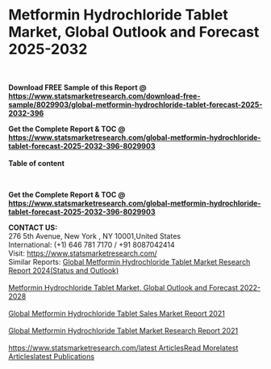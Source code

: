 <h1>Metformin Hydrochloride Tablet Market, Global Outlook and Forecast 2025-2032</h1><br/><p><strong>Download FREE Sample of this Report @ <a href="https://www.statsmarketresearch.com/download-free-sample/8029903/global-metformin-hydrochloride-tablet-forecast-2025-2032-396">https://www.statsmarketresearch.com/download-free-sample/8029903/global-metformin-hydrochloride-tablet-forecast-2025-2032-396</a></strong></p><div><b>Get the Complete Report & TOC @ <a href="https://www.statsmarketresearch.com/global-metformin-hydrochloride-tablet-forecast-2025-2032-396-8029903">https://www.statsmarketresearch.com/global-metformin-hydrochloride-tablet-forecast-2025-2032-396-8029903</a></b></div><br><b>Table of content</b><p><br><div><b>Get the Complete Report & TOC @ <a href="https://www.statsmarketresearch.com/global-metformin-hydrochloride-tablet-forecast-2025-2032-396-8029903">https://www.statsmarketresearch.com/global-metformin-hydrochloride-tablet-forecast-2025-2032-396-8029903</a></b></div></p> <b>CONTACT US:</b><br>276 5th Avenue, New York , NY 10001,United States<br>International: (+1) 646 781 7170 / +91 8087042414<br>Visit: <a href="https://www.statsmarketresearch.com/">https://www.statsmarketresearch.com/</a><br>Similar Reports: <a href="https://www.statsmarketresearch.com/global-metformin-hydrochloride-tablet-forecast-2025-2032-396-8029903">Global Metformin Hydrochloride Tablet Market Research Report 2024(Status and Outlook)</a><br/><br/><a href="https://www.statsmarketresearch.com/global-metformin-hydrochloride-tablet-forecast-2025-2032-396-8029903">Metformin Hydrochloride Tablet Market, Global Outlook and Forecast 2022-2028</a><br/><br/><a href="https://www.statsmarketresearch.com/global-metformin-hydrochloride-tablet-forecast-2025-2032-396-8029903">Global Metformin Hydrochloride Tablet Sales Market Report 2021</a><br/><br/><a href="https://www.statsmarketresearch.com/global-metformin-hydrochloride-tablet-forecast-2025-2032-396-8029903">Global Metformin Hydrochloride Tablet Market Research Report 2021</a><br/><br/><a href="https://gyeongbokgung.com">https://www.statsmarketresearch.com/</a><a href="https://hallyeomaritime.com">latest Articles</a><a href="https://jingwansa.com">Read More</a><a href=https://nguoiviet.jp/">latest Articles</a><a href="https://www.intelmarketresearch.com/">latest Publications</a>